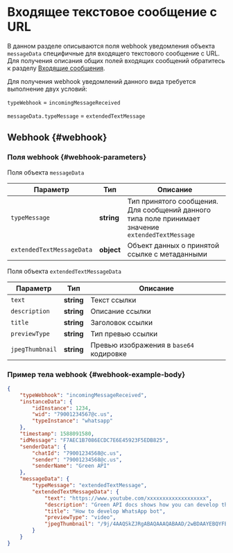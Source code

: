 # Входящее текстовое сообщение с URL

В данном разделе описываются поля webhook уведомления объекта `messageData` специфичные для входящего текстового сообщение с URL. Для получения описания общих полей входящих сообщений обратитесь к разделу [Входящие сообщения](/api/receiving/webhook/incoming-message/Webhook-IncomingMessageReceived). 

Для получения webhook уведомлений данного вида требуется выполнение двух условий:

`typeWebhook` = `incomingMessageReceived`

`messageData.typeMessage` = `extendedTextMessage`

## Webhook {#webhook}

### Поля webhook {#webhook-parameters}

Поля объекта `messageData`

Параметр | Тип | Описание
----- | ----- | -----
`typeMessage` | **string** | Тип принятого сообщения. Для сообщений данного типа поле принимает значение `extendedTextMessage`
`extendedTextMessageData` | **object** | Объект данных о принятой ссылке с метаданными

Поля объекта `extendedTextMessageData`

Параметр | Тип | Описание
----- | ----- | -----
`text` | **string** | Текст ссылки
`description` | **string** | Описание ссылки
`title` | **string** | Заголовок ссылки
`previewType` | **string** | Тип превью ссылки
`jpegThumbnail` | **string** | Превью изображения в `base64` кодировке

### Пример тела webhook {#webhook-example-body}

```json
{
    "typeWebhook": "incomingMessageReceived",
    "instanceData": {
        "idInstance": 1234,
        "wid": "79001234567@c.us",
        "typeInstance": "whatsapp"
    },
    "timestamp": 1588091580,
    "idMessage": "F7AEC1B7086ECDC7E6E45923F5EDB825",
    "senderData": {
        "chatId": "79001234568@c.us",
        "sender": "79001234568@c.us",
        "senderName": "Green API"
    },
    "messageData": {
        "typeMessage": "extendedTextMessage",
        "extendedTextMessageData": {
            "text": "https://www.youtube.com/xxxxxxxxxxxxxxxxxxx",
            "description": "Green API docs shows how you can develop the WhatsApp bot",
            "title": "How to develop WhatsApp bot",
            "previewType": "video",
            "jpegThumbnail": "/9j/4AAQSkZJRgABAQAAAQABAAD/2wBDAAYEBQYFBAYGBQYHBwYIChAKCgkJChQODwwQFxQYG=="
        }
    }
}
```
